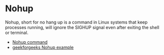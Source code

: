 # Nohup

Nohup, short for no hang up is a command in Linux systems that keep processes running, will ignore the SIGHUP signal even after exiting the shell or terminal.


- [Nohup command](https://www.digitalocean.com/community/tutorials/nohup-command-in-linux)
- [geekforgeeks Nohup example](https://www.geeksforgeeks.org/nohup-command-in-linux-with-examples/)
